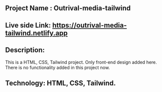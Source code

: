 ## Project Name : Outrival-media-tailwind

## Live side Link: https://outrival-media-tailwind.netlify.app

## Description: 
This is a HTML, CSS, Tailwind project. Only front-end design added here. There is no functionality added in this project now.

## Technology: HTML, CSS, Tailwind.
